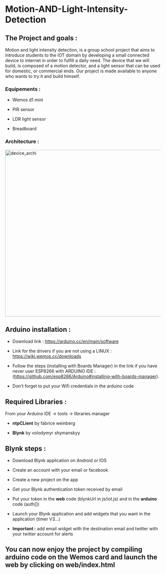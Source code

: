 # Motion-AND-Light-Intensity-Detection


## The Project and goals :


Motion and light intensity detection, is a group school project that aims to introduce students to the IOT domain by developing a small connected device to internet in order to fulfill a daily need. The device that we will build, is composed of a motion detector, and a light sensor that can be used for domestic, or commercial ends. Our project is made available to anyone who wants to try it and build himself.


### Equipements :


- Wemos d1 mini

- PIR sensor

- LDR light sensor

- Breadboard


### Architecture :


<img width="538" alt="device_archi" src="https://user-images.githubusercontent.com/36882252/56425920-7f404880-62b6-11e9-96c0-18470c863162.png" >


## Arduino installation :


- Download link : https://arduino.cc/en/main/software

- Link for the drivers if you are not using a LINUX : https://wiki.wemos.cc/downloads

- Follow the steps (installing with Boards Manager) in the link if you have never user ESP8266 with ARDUINO IDE : (https://github.com/esp8266/Arduino#installing-with-boards-manager).

- Don't forget to put your Wifi credentials in the arduino code


## Required Libraries :


From your Arduino IDE -> tools -> libraries manager

- **ntpCLient** by fabrice weinberg

- **Blynk** by volodymyr shymanskyy


## Blynk steps :


- Download Blynk application on Android or IOS

- Create an account with your email or facebook

- Create a new project on the app

- Get your Blynk authentication token received by email 

- Put your token in the **web** code (blynkUrl in js/iot.js) and in the **arduino** code (auth[])

- Launch your Blynk application and add widgets that you want in the application (timer V3...)

- **Important :** add email widget with the destination email and twitter with your twitter account for alerts

## You can now enjoy the project by compiling arduino code on the Wemos card and launch the web by clicking on web/index.html
